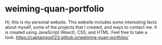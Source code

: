 # weiming-quan-portfolio
Hi, this is my personal website. This website includes some interesting facts about myself, some of the projects that I created, and ways to contact me. It is created using JavaScript (React), CSS, and HTML. Feel free to take a look. https://captaingod123.github.io/weiming-quan-portfolio/
